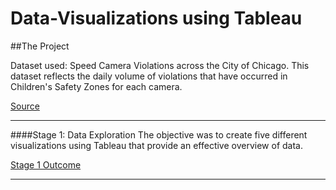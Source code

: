 
# Data-Visualizations using Tableau


##The Project

Dataset used: Speed Camera Violations across the City of Chicago. This dataset reflects the daily volume of violations that have occurred in Children's Safety Zones for each camera.

[Source](https://data.cityofchicago.org/Transportation/Speed-Camera-Violations/hhkd-xvj4)

***

####Stage 1: Data Exploration 
The objective was to create five different visualizations using Tableau that provide an effective overview of data.

[Stage 1 Outcome](https://public.tableau.com/profile/prerana7302#!/vizhome/dashboard1_15558144859280/Dashboard1)

***
